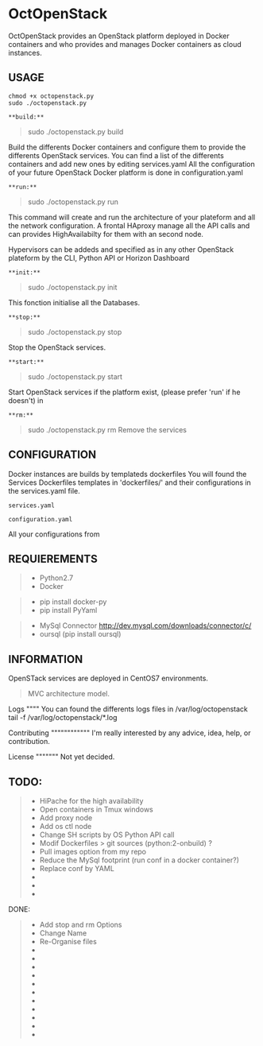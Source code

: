 OctOpenStack
============

OctOpenStack provides an OpenStack platform deployed in Docker containers and who provides and manages Docker containers as cloud instances.

USAGE
------
	chmod +x octopenstack.py
	sudo ./octopenstack.py

	**build:**
> sudo ./octopenstack.py build

Build the differents Docker containers and configure them to provide the differents OpenStack services.
You can find a list of the differents containers and add new ones by editing services.yaml
All the configuration of your future OpenStack Docker platform is done in configuration.yaml

	**run:**
> sudo ./octopenstack.py run

This command will create and run the architecture of your plateform and all the network configuration.
A frontal HAproxy manage all the API calls and can provides HighAvailabilty for them with an second node.

Hypervisors can be addeds and specified as in any other OpenStack plateform by the CLI, Python API or Horizon Dashboard

	**init:**
> sudo ./octopenstack.py init

This fonction initialise all the Databases.

	**stop:**

> sudo ./octopenstack.py stop

Stop the OpenStack services.

	**start:**

> sudo ./octopenstack.py start

Start OpenStack services if the platform exist, (please prefer 'run' if he doesn't)
in

	**rm:**

> sudo ./octopenstack.py rm
Remove the services


CONFIGURATION
-------------
Docker instances are builds by templateds dockerfiles
You will found the Services Dockerfiles templates in 'dockerfiles/' and their configurations in the services.yaml file.

	services.yaml

	configuration.yaml

All your configurations from 


REQUIEREMENTS
-------------
> - Python2.7
> - Docker

> - pip install docker-py
> - pip install PyYaml

> - MySql Connector http://dev.mysql.com/downloads/connector/c/
> - oursql (pip install oursql)


INFORMATION
-----------
OpenSTack services are deployed in CentOS7 environments.

> MVC architecture model.

Logs
""""
You can found the differents logs files in /var/log/octopenstack
	tail -f /var/log/octopenstack/*.log

Contributing
""""""""""""
I'm really interested by any advice, idea, help, or contribution.

License
"""""""
Not yet decided.

TODO:
-----
> - HiPache for the high availability
> - Open containers in Tmux windows
> - Add proxy node
> - Add os ctl node
> - Change SH scripts by OS Python API call
> - Modif Dockerfiles > git sources (python:2-onbuild) ?
> - Pull images option from my repo
> - Reduce the MySql footprint (run conf in a docker container?)
> - Replace conf by YAML
> - 
> - 
> - 

DONE:
> - Add stop and rm Options
> - Change Name
> - Re-Organise files
> - 
> - 
> - 
> - 
> - 
> - 
> - 
> - 
> - 
> - 
> - 